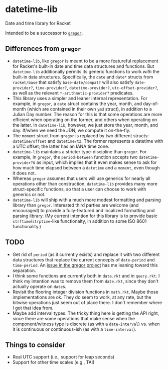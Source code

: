 # datetime-lib
Date and time library for Racket

Intended to be a successor to [`gregor`](https://github.com/97jaz/gregor/).

## Differences from `gregor`

- `datetime-lib`, like `gregor` is meant to be a more featureful
  replacement for Racket's built-in date and time data structures and
  functions. But `datetime-lib` additionally permits its generic
  functions to work _with_ the built-in data structures. Specifically,
  the `date` and `date*` structs from `racket/base` that satisfy
  `base-date/compat?` will also satisfy `date-provider?`,
  `time-provider?`, `datetime-provider?`, `utc-offset-provider?`, as
  well as the relevant `*-arithmetic-provider?` predicates.
- This library uses a simpler and leaner internal representation. For
  example, in `gregor`, a `date` struct contains the year, month, and
  day-of-month (which are contained in their own `ymd` struct), in
  addition to a Julian Day number. The reason for this is that some
  operations are more efficient when operating on the former, and
  others when operating on the latter. In `datetime-lib`, however, we
  just store the year, month, and day. If/when we need the JDN, we
  compute it on-the-fly.
- The `moment` struct from `gregor` is replaced by two different
  structs: `datetime/offset` and `datetime/tz`. The former represents
  a datetime with a UTC offset; the latter has an IANA time zone.
- `datetime-lib` maintains a stricter type-discipline than
  `gregor`. For example, in `gregor`, the `period-between` function
  accepts two `datetime-provider?`s as input, which implies that it
  even makes sense to ask for how much time elapsed between a
  `datetime` and a `moment`, even though it does not.
- Whereas `gregor` assumes that users will use generics for nearly all
  operations other than construction, `datetime-lib` provides many
  more struct-specific functions, so that a user can choose to work
  with generics or not.
- `datetime-lib` will ship with a much more modest formatting and
  parsing library than `gregor`. Interested third parties are welcome
  (and encouraged) to provide a fully-featured and localized
  formatting and parsing library. (My current intention for this
  library is to provide basic `strftime`/`strptime`-like
  functionalty, in addition to some ISO 8601 functionality.)

## TODO

- Get rid of `period` (as it currently exists) and replace it with two
  different data structures that replace the current concepts of
  `date-period` and `time-period`. An [issue in the gregor
  project](https://github.com/97jaz/gregor/issues/46) has me leaning
  toward this separation.
- I think some functions are currently both in `date.rkt` and in
  `query.rkt`. I think my intention was to remove them from
  `date.rkt`, since they don't actually operate on `date`s.
- Revisit the flooring integer division functions in `math.rkt`. Maybe
  those implementations are ok. They do seem to work, at any rate, but
  the bitwise operations just seem out of place there. I don't
  remember where I got that idea from.
- Maybe add interval types. The tricky thing here is getting the API
  right, since there are some operations that make sense when the
  component/witness type is discrete (as with a `date-interval`)
  vs. when it is continuous or continuous-ish (as with a
  `time-interval`).

## Things to consider

- Real UTC support (i.e., support for leap seconds)
- Support for other time scales (e.g., TAI)

